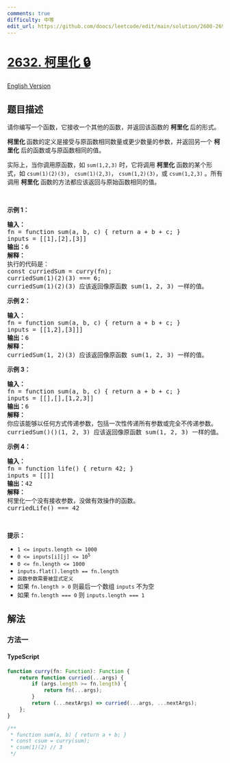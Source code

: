 ```yaml
---
comments: true
difficulty: 中等
edit_url: https://github.com/doocs/leetcode/edit/main/solution/2600-2699/2632.Curry/README.md
---
```


<!-- problem:start -->

# [2632. 柯里化 🔒](https://leetcode.cn/problems/curry)

[English Version](/solution/2600-2699/2632.Curry/README_EN.md)

## 题目描述

<!-- description:start -->

<p>请你编写一个函数，它接收一个其他的函数，并返回该函数的&nbsp;<strong>柯里化&nbsp;</strong>后的形式。</p>

<p><strong>柯里化&nbsp;</strong>函数的定义是接受与原函数相同数量或更少数量的参数，并返回另一个 <strong>柯里化</strong> 后的函数或与原函数相同的值。</p>

<p>实际上，当你调用原函数，如 <code>sum(1,2,3)</code>&nbsp;时，它将调用 <strong>柯里化</strong> 函数的某个形式，如 <code>csum(1)(2)(3)</code>， <code>csum(1)(2,3)</code>， <code>csum(1,2)(3)</code>，或 <code>csum(1,2,3)</code> 。所有调用 <strong>柯里化</strong> 函数的方法都应该返回与原始函数相同的值。</p>

<p>&nbsp;</p>

<p><strong>示例 1：</strong></p>

<pre>
<b>输入：</b>
fn = function sum(a, b, c) { return a + b + c; }
inputs = [[1],[2],[3]]
<b>输出：</b>6
<strong>解释：</strong>
执行的代码是：
const curriedSum = curry(fn);
curriedSum(1)(2)(3) === 6;
curriedSum(1)(2)(3) 应该返回像原函数 sum(1, 2, 3) 一样的值。
</pre>

<p><strong>示例 2：</strong></p>

<pre>
<strong>输入：</strong>
fn = function sum(a, b, c) { return a + b + c; }
inputs = [[1,2],[3]]]
<b>输出：</b>6
<strong>解释：</strong>
curriedSum(1, 2)(3) 应该返回像原函数 sum(1, 2, 3) 一样的值。</pre>

<p><strong>示例 3：</strong></p>

<pre>
<strong>输入：</strong>
fn = function sum(a, b, c) { return a + b + c; }
inputs = [[],[],[1,2,3]]
<b>输出：</b>6
<strong>解释：</strong>
你应该能够以任何方式传递参数，包括一次性传递所有参数或完全不传递参数。
curriedSum()()(1, 2, 3) 应该返回像原函数 sum(1, 2, 3) 一样的值。
</pre>

<p><strong>示例 4：</strong></p>

<pre>
<strong>输入：</strong>
fn = function life() { return 42; }
inputs = [[]]
<b>输出：</b>42
<strong>解释：</strong>
柯里化一个没有接收参数，没做有效操作的函数。
curriedLife() === 42
</pre>

<p>&nbsp;</p>

<p><strong>提示：</strong></p>

<ul>
	<li><code>1 &lt;= inputs.length &lt;= 1000</code></li>
	<li><code>0 &lt;= inputs[i][j] &lt;= 10<sup>5</sup></code></li>
	<li><code>0 &lt;= fn.length &lt;= 1000</code></li>
	<li><code>inputs.flat().length == fn.length</code></li>
	<li><code>函数参数需要被显式定义</code></li>
	<li>如果&nbsp;<code>fn.length &gt; 0</code>&nbsp;则最后一个数组&nbsp;<code>inputs</code>&nbsp;不为空</li>
	<li>如果&nbsp;<code>fn.length === 0</code>&nbsp;则&nbsp;<code>inputs.length === 1</code>&nbsp;</li>
</ul>

<!-- description:end -->

## 解法

<!-- solution:start -->

### 方法一

<!-- tabs:start -->

#### TypeScript

```ts
function curry(fn: Function): Function {
    return function curried(...args) {
        if (args.length >= fn.length) {
            return fn(...args);
        }
        return (...nextArgs) => curried(...args, ...nextArgs);
    };
}

/**
 * function sum(a, b) { return a + b; }
 * const csum = curry(sum);
 * csum(1)(2) // 3
 */
```

<!-- tabs:end -->

<!-- solution:end -->

<!-- problem:end -->
